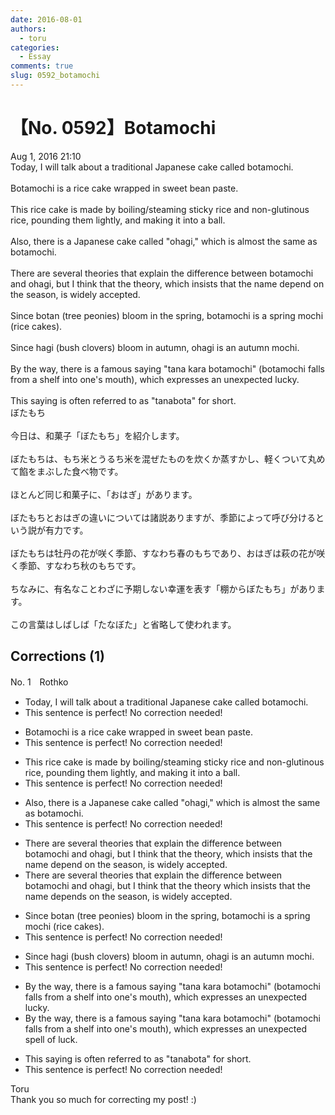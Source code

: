 ```yaml
---
date: 2016-08-01
authors:
  - toru
categories:
  - Essay
comments: true
slug: 0592_botamochi
---
```


# 【No. 0592】Botamochi
<div class="date">Aug 1, 2016 21:10</div>
<div id="post"><div id="body_show_ori">
Today, I will talk about a traditional Japanese cake called botamochi.<br/><br/>Botamochi is a rice cake wrapped in sweet bean paste.<br/><br/>This rice cake is made by boiling/steaming sticky rice and non-glutinous rice, pounding them lightly, and making it into a ball.<br/><br/>Also, there is a Japanese cake called "ohagi," which is almost the same as botamochi.<br/><br/>There are several theories that explain the difference between botamochi and ohagi, but I think that the theory, which insists that the name depend on the season, is widely accepted.<br/><br/>Since botan (tree peonies) bloom in the spring, botamochi is a spring mochi (rice cakes).<br/><br/>Since hagi (bush clovers) bloom in autumn, ohagi is an autumn mochi.<br/><br/>By the way, there is a famous saying "tana kara botamochi" (botamochi falls from a shelf into one's mouth), which expresses an unexpected lucky.<br/><br/>This saying is often referred to as "tanabota" for short.
</div></div>

<!-- more -->

<div id="post_ja"><div id="body_show_mo">
ぼたもち<br/><br/>今日は、和菓子「ぼたもち」を紹介します。<br/><br/>ぼたもちは、もち米とうるち米を混ぜたものを炊くか蒸すかし、軽くついて丸めて餡をまぶした食べ物です。<br/><br/>ほとんど同じ和菓子に、「おはぎ」があります。<br/><br/>ぼたもちとおはぎの違いについては諸説ありますが、季節によって呼び分けるという説が有力です。<br/><br/>ぼたもちは牡丹の花が咲く季節、すなわち春のもちであり、おはぎは萩の花が咲く季節、すなわち秋のもちです。<br/><br/>ちなみに、有名なことわざに予期しない幸運を表す「棚からぼたもち」があります。<br/><br/>この言葉はしばしば「たなぼた」と省略して使われます。
</div></div>

## Corrections (1)
<div id="block"><div class="first_name"> No. 1　<span class="just_name">Rothko</span></div><div id="block2">
<ul class="correction_field">
<li class="incorrect">Today, I will talk about a traditional Japanese cake called botamochi.</li>
<li class="corrected perfect">This sentence is perfect! No correction needed!</li>
</ul>
<ul class="correction_field">
<li class="incorrect">Botamochi is a rice cake wrapped in sweet bean paste.</li>
<li class="corrected perfect">This sentence is perfect! No correction needed!</li>
</ul>
<ul class="correction_field">
<li class="incorrect">This rice cake is made by boiling/steaming sticky rice and non-glutinous rice, pounding them lightly, and making it into a ball.</li>
<li class="corrected perfect">This sentence is perfect! No correction needed!</li>
</ul>
<ul class="correction_field">
<li class="incorrect">Also, there is a Japanese cake called "ohagi," which is almost the same as botamochi.</li>
<li class="corrected perfect">This sentence is perfect! No correction needed!</li>
</ul>
<ul class="correction_field">
<li class="incorrect">There are several theories that explain the difference between botamochi and ohagi, but I think that the theory, which insists that the name depend on the season, is widely accepted.</li>
<li class="corrected correct">
There are several theories that explain the difference between botamochi and ohagi, but I think that the theory which insists that the name depends on the season, is widely accepted.
</li>
</ul>
<ul class="correction_field">
<li class="incorrect">Since botan (tree peonies) bloom in the spring, botamochi is a spring mochi (rice cakes).</li>
<li class="corrected perfect">This sentence is perfect! No correction needed!</li>
</ul>
<ul class="correction_field">
<li class="incorrect">Since hagi (bush clovers) bloom in autumn, ohagi is an autumn mochi.</li>
<li class="corrected perfect">This sentence is perfect! No correction needed!</li>
</ul>
<ul class="correction_field">
<li class="incorrect">By the way, there is a famous saying "tana kara botamochi" (botamochi falls from a shelf into one's mouth), which expresses an unexpected lucky.</li>
<li class="corrected correct">
By the way, there is a famous saying "tana kara botamochi" (botamochi falls from a shelf into one's mouth), which expresses an unexpected spell of luck.
</li>
</ul>
<ul class="correction_field">
<li class="incorrect">This saying is often referred to as "tanabota" for short.</li>
<li class="corrected perfect">This sentence is perfect! No correction needed!</li>
</ul>
</div><div class="name"><span class="just_name">Toru</span><br>
Thank you so much for correcting my post! :)
</div>
</div>

